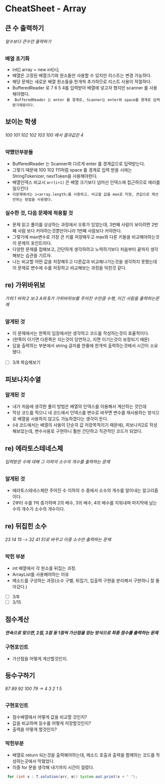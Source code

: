 # CheatSheet - Array

## 큰 수 출력하기
###### 앞수보다 큰수만 출력하기

### 배열 초기화
- int[] array = new int[n];
- 배열은 고정된 배열크기와 원소들만 사용할 수 있지만 리스트는 변경 가능하다.
- 해당 문제는 새로운 배열 원소들을 한개씩 추가하므로 리스트 사용이 적절하다.
- BufferedReader 로 7 6 5 4를 입력받아 배열에 넣고자 했지만 scanner 를 사용해야했다.
- ``` BufferedReader 는 enter 를 경계로, Scanner는 enter와 space를 경계로 입력 받기때문이다.```

## 보이는 학생
###### 100 101 102 102 103 100 에서 결과값은 4
### 약했던부분들
- BufferedReader 는 Scanner와 다르게 enter 를 경계값으로 입력받는다.
- 그렇기 때문에 100 102 111처럼 space 를 경계로 입력 받을 시에는 StringTokenizer, nextToken을 사용해야한다.
- 배열인덱스 비교시 ```arr[i+1]``` 은 배열 크기보다 넘어선 인덱스에 접근하므로 에러를 일으킨다
- ```이문제에서는 i<array.length;를 사용하고, 비교할 값을 max로 지정, 큰값으로 재선언하는 방법을 사용했다.```

### 실수한 것, 다음 문제에 적용할 것
- 문제 읽고 풀이를 상상하는 과정에서 오류가 있었는데, 3번째 사람이 보이려면 2번째 사람 보다 커야하는것뿐만아니라 1번째 사람보다 커야한다.
- 그렇기에 max변수로 가장 큰 키를 저장해두고 max와 다른 키들을 비교해야하는것이 문제의 포인트이다.
- 다양한 문제를 접해보고, 간단하게 생각하려고 노력하기보다 처음부터 끝까지 생각해보는 습관을 기르자. 
- 나는 비교할 어떤 값을 저장해두고 다른값과 비교해나가는것을 생각하지 못했는데 이 문제로 변수에 수를 저장하고 비교해보는 과정을 익힌것 같다.

## re) 가위바위보
###### 가위:1 바위:2 보:3 A와 B가 가위바위보를 주어진 수만큼 수행, 이긴 사람을 출력하는문제
### 알게된 것
- 이 문제에서는 한쪽의 입장에서만 생각하고 코드를 작성하는것이 효율적이다.
- (한쪽이 이기면 다른쪽은 지는것이 당연하고, 지면 이기는것이 보장되기 때문)
- 답을 출력하는 부분에서 string 글자를 한줄에 한개씩 출력하는것에서 시간이 소요됐다.
- [ ] 3/8 복습해보기

## 피보나치수열
### 알게된 것
- 내가 처음에 생각한 풀이 방법은 배열의 인덱스를 이용해서 계산하는 것인데
- 막상 코드를 적으니 내 코드에서 인덱스를 변수로 바꾸면 변수를 재사용하는 방식으로 배열을 사용하지 않고도 가능하겠다는 생각이 든다.
- (내 코드에서는 배열의 사용이 단순히 값 저장목적이기 때문에), 피보나치2로 작성해보았는데, 변수사용로 구현하니 훨씬 간단하고 직관적인 코드가 되었다.

## re) 에라토스테네스체
###### 입력받은 수에 대해 그 이하의 소수의 개수를 출력하는 문제
### 알게된 것
- 에라토스테네스체란 주어진 수 이하의 수 중에서 소수의 개수를 알아내는 알고리즘이다.
- 2부터 수를 1씩 증가하며 2의 배수, 3의 배수, 4의 배수를 지워내며 마지막에 남는 수의 개수가 소수의 개수이다.

## re) 뒤집힌 소수
###### 23 14 15 -> 32 41 51로 바꾸고 이중 소수만 출력하는 문제
### 막힌 부분
- int 배열에서 각 원소를 뒤집는 과정.
- ArrayList를 사용해야하는 이유
- 메소드를 구성하는 과정(소수 구별, 뒤집기, 입출력 구현을 분리해서 구현하니 잘 돌아갔다.)
- [ ] 3/8
- [ ] 3/15

## 점수계산
##### 연속으로 맞으면, 2점, 3점 등 1점씩 가산점을 얻는 방식으로 최종 점수를 출력하는 문제
### 구현포인트
- 가산점을 어떻게 계산할것인지.

## 등수구하기
###### 87 89 92 100 79 -> 4 3 2 1 5
### 구현포인트
- 점수배열에서 어떻게 값을 비교할 것인지?
- 값을 비교하며 등수를 어떻게 저장할것인지?
- 출력을 어떻게 할것인지?

### 막힌부분
- 배열로 return 되는것을 출력해야하는데, 메소드 호출과 출력을 함께하는 코드를 작성하는곳에서 막혔었다.
- 이중 for 문을 생각해 내기까지 시간이 걸렸다.
```java
 for (int x : T.solution(arr, m)) System.out.print(x + " ");
```